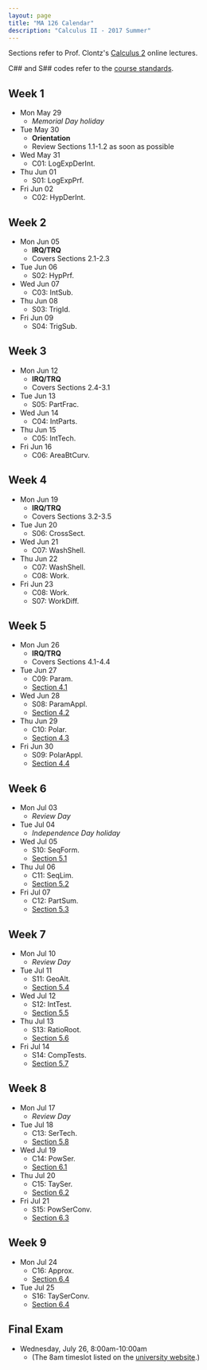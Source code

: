 ```yaml
---
layout: page
title: "MA 126 Calendar"
description: "Calculus II - 2017 Summer"
---
```


Sections refer to Prof. Clontz's
[Calculus 2][text] online lectures.

C## and S## codes refer to the [course standards][standards].

## Week 1

- Mon May 29
    - *Memorial Day holiday*
- Tue May 30
    - **Orientation**
    - Review Sections 1.1-1.2 as soon as possible
- Wed May 31
    - C01: LogExpDerInt.
- Thu Jun 01
    - S01: LogExpPrf.
- Fri Jun 02
    - C02: HypDerInt.

## Week 2

- Mon Jun 05
    - **IRQ/TRQ**
    - Covers Sections 2.1-2.3
- Tue Jun 06
    - S02: HypPrf.
- Wed Jun 07
    - C03: IntSub.
- Thu Jun 08
    - S03: TrigId.
- Fri Jun 09
    - S04: TrigSub.

## Week 3

- Mon Jun 12
    - **IRQ/TRQ**
    - Covers Sections 2.4-3.1
- Tue Jun 13
    - S05: PartFrac.
- Wed Jun 14
    - C04: IntParts.
- Thu Jun 15
    - C05: IntTech.
- Fri Jun 16
    - C06: AreaBtCurv.

## Week 4

- Mon Jun 19
    - **IRQ/TRQ**
    - Covers Sections 3.2-3.5
- Tue Jun 20
    - S06: CrossSect.
- Wed Jun 21
    - C07: WashShell.
- Thu Jun 22
    - C07: WashShell.
    - C08: Work.
- Fri Jun 23
    - C08: Work.
    - S07: WorkDiff.

## Week 5

- Mon Jun 26
    - **IRQ/TRQ**
    - Covers Sections 4.1-4.4
- Tue Jun 27
    - C09: Param.
    - [Section 4.1](/resources/calculus2/4/1/)
- Wed Jun 28
    - S08: ParamAppl.
    - [Section 4.2](/resources/calculus2/4/2/)
- Thu Jun 29
    - C10: Polar.
    - [Section 4.3](/resources/calculus2/4/3/)
- Fri Jun 30
    - S09: PolarAppl.
    - [Section 4.4](/resources/calculus2/4/4/)

## Week 6

- Mon Jul 03
    - *Review Day*
- Tue Jul 04
    - *Independence Day holiday*
- Wed Jul 05
    - S10: SeqForm.
    - [Section 5.1](/resources/calculus2/5/1/)
- Thu Jul 06
    - C11: SeqLim.
    - [Section 5.2](/resources/calculus2/5/2/)
- Fri Jul 07
    - C12: PartSum.
    - [Section 5.3](/resources/calculus2/5/3/)

## Week 7

- Mon Jul 10
    - *Review Day*
- Tue Jul 11
    - S11: GeoAlt.
    - [Section 5.4](/resources/calculus2/5/4/)
- Wed Jul 12
    - S12: IntTest.
    - [Section 5.5](/resources/calculus2/5/5/)
- Thu Jul 13
    - S13: RatioRoot.
    - [Section 5.6](/resources/calculus2/5/6/)
- Fri Jul 14
    - S14: CompTests.
    - [Section 5.7](/resources/calculus2/5/7/)

## Week 8

- Mon Jul 17
    - *Review Day*
- Tue Jul 18
    - C13: SerTech.
    - [Section 5.8](/resources/calculus2/5/8/)
- Wed Jul 19
    - C14: PowSer.
    - [Section 6.1](/resources/calculus2/6/1/)
- Thu Jul 20
    - C15: TaySer.
    - [Section 6.2](/resources/calculus2/6/2/)
- Fri Jul 21
    - S15: PowSerConv.
    - [Section 6.3](/resources/calculus2/6/3/)

## Week 9

- Mon Jul 24
    - C16: Approx.
    - [Section 6.4](/resources/calculus2/6/4/)
- Tue Jul 25
    - S16: TaySerConv.
    - [Section 6.4](/resources/calculus2/6/4/)

## Final Exam

- Wednesday, July 26, 8:00am-10:00am
    - (The 8am timeslot listed on the [university website](http://www.southalabama.edu/departments/registrar/finalexamschedule-summer.html).)


[text]: /resources/calculus2/

[standards]: ../standards/
